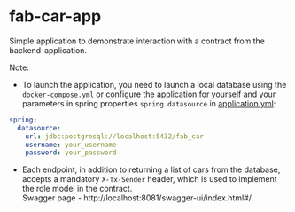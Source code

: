 # fab-car-app

Simple application to demonstrate interaction with a contract from the backend-application.

Note:
- To launch the application, you need to launch a local database using the `docker-compose.yml` 
or configure the application for yourself and your parameters in spring properties `spring.datasource` 
in [application.yml](fab-car-webapp-app/src/main/resources/application.yml):
```yaml
spring:
  datasource:
    url: jdbc:postgresql://localhost:5432/fab_car
    username: your_username
    password: your_password
```

- Each endpoint, in addition to returning a list of cars from the database, accepts a mandatory `X-Tx-Sender` header,
which is used to implement the role model in the contract.  
Swagger page - http://localhost:8081/swagger-ui/index.html#/